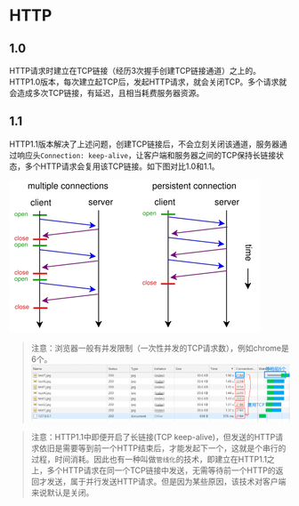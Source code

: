 # HTTP

## 1.0
HTTP请求时建立在TCP链接（经历3次握手创建TCP链接通道）之上的。HTTP1.0版本，每次建立起TCP后，发起HTTP请求，就会关闭TCP。多个请求就会造成多次TCP链接，有延迟，且相当耗费服务器资源。

## 1.1
HTTP1.1版本解决了上述问题，创建TCP链接后，不会立刻关闭该通道，服务器通过响应头`Connection: keep-alive`，让客户端和服务器之间的TCP保持长链接状态，多个HTTP请求会复用该TCP链接。如下图对比1.0和1.1。

![http1.0和http1.1](./img/http.png)

>注意：浏览器一般有并发限制（一次性并发的TCP请求数），例如chrome是6个。
![http1.1复用TCP](./img/long-connect.png)

>注意：HTTP1.1中即便开启了长链接(TCP keep-alive)，但发送的HTTP请求依旧是需要等到前一个HTTP结束后，才能发起下一个，这就是个串行的过程，时间消耗。因此也有一种叫做`管线化`的技术，即建立在HTTP1.1之上，多个HTTP请求在同一个TCP链接中发送，无需等待前一个HTTP的返回才发送，属于并行发送HTTP请求。但是因为某些原因，该技术对客户端来说默认是关闭。